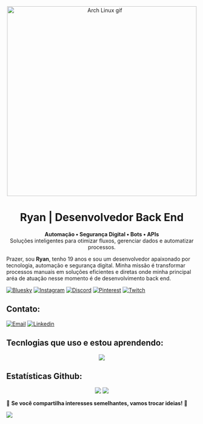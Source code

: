<div align="center">
    <img src="https://images-wixmp-ed30a86b8c4ca887773594c2.wixmp.com/f/a7717328-6939-46dc-b54f-93eb0fd051d9/d63220r-8a286268-3fb9-431c-9e55-db39f1d39c30.gif?token=eyJ0eXAiOiJKV1QiLCJhbGciOiJIUzI1NiJ9.eyJzdWIiOiJ1cm46YXBwOjdlMGQxODg5ODIyNjQzNzNhNWYwZDQxNWVhMGQyNmUwIiwiaXNzIjoidXJuOmFwcDo3ZTBkMTg4OTgyMjY0MzczYTVmMGQ0MTVlYTBkMjZlMCIsIm9iaiI6W1t7InBhdGgiOiJcL2ZcL2E3NzE3MzI4LTY5MzktNDZkYy1iNTRmLTkzZWIwZmQwNTFkOVwvZDYzMjIwci04YTI4NjI2OC0zZmI5LTQzMWMtOWU1NS1kYjM5ZjFkMzljMzAuZ2lmIn1dXSwiYXVkIjpbInVybjpzZXJ2aWNlOmZpbGUuZG93bmxvYWQiXX0.9vNnkR7dPZZfvsb9D_sdFlPqlj56Wm1xkbP1wjyLOY0" width="500" alt="Arch Linux gif">
</div>

<h1 align="center">Ryan | Desenvolvedor Back End</h1>

<p align="center">
    <b>Automação • Segurança Digital • Bots • APIs</b><br>
    Soluções inteligentes para otimizar fluxos, gerenciar dados e automatizar processos.
</p>

Prazer, sou **Ryan**, tenho 19 anos e sou um desenvolvedor apaixonado por tecnologia, automação e segurança digital. Minha missão é transformar processos manuais em soluções eficientes e diretas onde minha principal aréa de atuação nesse momento é de desenvolvimento back end. 

[![Bluesky](https://img.shields.io/badge/bluesky-0285FF?style=for-the-badge&logo=bluesky&logoColor=black)](https://bsky.app/profile/ryankali.bsky.social) 
[![Instagram](https://img.shields.io/badge/Instagram-%23E4405F.svg?logo=Instagram&logoColor=black)](https://instagram.com/ryanrodriguexs) 
[![Discord](https://img.shields.io/badge/Discord-%237289DA.svg?logo=discord&logoColor=black)](https://discord.gg/gibrasil) 
[![Pinterest](https://img.shields.io/badge/Pinterest-%23E60023.svg?logo=Pinterest&logoColor=black)](https://pinterest.com/ryangame2005) 
[![Twitch](https://img.shields.io/badge/Twitch-%239146FF.svg?logo=Twitch&logoColor=black)](https://twitch.tv/ryan_osamu) 

## Contato:
[![Email](https://img.shields.io/badge/Email-%23D14836.svg?logo=gmail&logoColor=black)](mailto:yryurodriguess@gmail.com)
[![Linkedin](https://img.shields.io/badge/LinkedIn-%230A66C2.svg?logo=linkedin&logoColor=black)](https://www.linkedin.com/in/ryan-rodrigues-592a27313?utm_source=share&utm_campaign=share_via&utm_content=profile&utm_medium=ios_app) 

## Tecnlogias que uso e estou aprendendo:
<p align="center">
    <img src="https://skillicons.dev/icons?i=python,js,nodejs,react,html,css,git,bootstrap,aws,mysql," />
</p>


## Estatísticas Github:
<div align="center">
    <img src="https://github-readme-stats.vercel.app/api?username=Ryanditko&theme=dark&hide_border=false&include_all_commits=true&count_private=true&bg_color=00FF7F&title_color=0effa3&text_color=00FF7F" />
    <img src="https://github-readme-streak-stats.herokuapp.com/?user=Ryanditko&theme=dark&hide_border=false&background=000000&stroke=00FF7F&ring=0effa3&fire=00FF7F" />
</div>

🎯 **Se você compartilha interesses semelhantes, vamos trocar ideias!** 🚀  

[![](https://visitcount.itsvg.in/api?id=Ryanditko&icon=0&color=0)](https://visitcount.itsvg.in)
